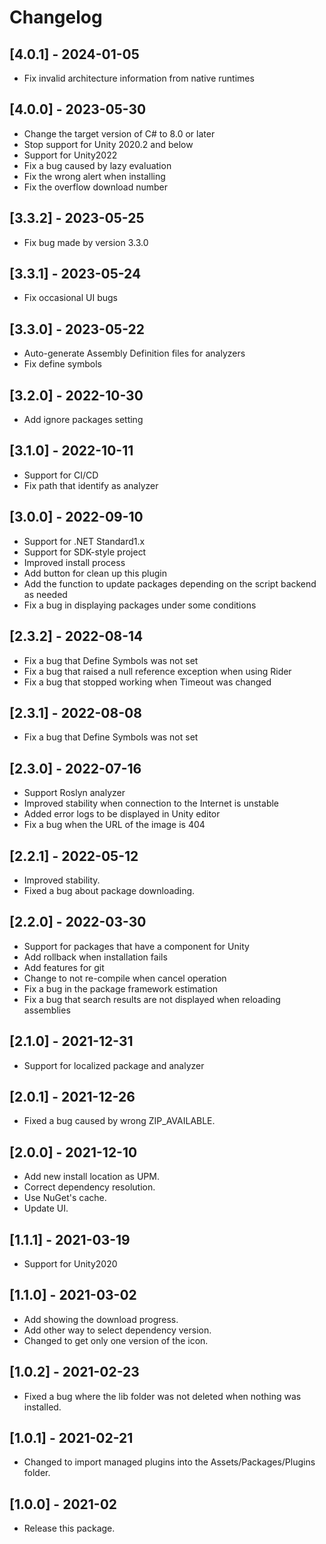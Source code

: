 # Changelog

## [4.0.1] - 2024-01-05

- Fix invalid architecture information from native runtimes

## [4.0.0] - 2023-05-30

- Change the target version of C# to 8.0 or later
- Stop support for Unity 2020.2 and below
- Support for Unity2022
- Fix a bug caused by lazy evaluation
- Fix the wrong alert when installing
- Fix the overflow download number

## [3.3.2] - 2023-05-25

- Fix bug made by version 3.3.0

## [3.3.1] - 2023-05-24

- Fix occasional UI bugs

## [3.3.0] - 2023-05-22

- Auto-generate Assembly Definition files for analyzers
- Fix define symbols

## [3.2.0] - 2022-10-30

- Add ignore packages setting

## [3.1.0] - 2022-10-11

- Support for CI/CD
- Fix path that identify as analyzer

## [3.0.0] - 2022-09-10

- Support for .NET Standard1.x
- Support for SDK-style project
- Improved install process
- Add button for clean up this plugin
- Add the function to update packages depending on the script backend as needed
- Fix a bug in displaying packages under some conditions

## [2.3.2] - 2022-08-14

- Fix a bug that Define Symbols was not set
- Fix a bug that raised a null reference exception when using Rider
- Fix a bug that stopped working when Timeout was changed

## [2.3.1] - 2022-08-08

- Fix a bug that Define Symbols was not set

## [2.3.0] - 2022-07-16

- Support Roslyn analyzer
- Improved stability when connection to the Internet is unstable
- Added error logs to be displayed in Unity editor
- Fix a bug when the URL of the image is 404

## [2.2.1] - 2022-05-12

- Improved stability.
- Fixed a bug about package downloading.

## [2.2.0] - 2022-03-30

- Support for packages that have a component for Unity
- Add rollback when installation fails
- Add features for git
- Change to not re-compile when cancel operation
- Fix a bug in the package framework estimation
- Fix a bug that search results are not displayed when reloading assemblies

## [2.1.0] - 2021-12-31

- Support for localized package and analyzer

## [2.0.1] - 2021-12-26

- Fixed a bug caused by wrong ZIP_AVAILABLE.

## [2.0.0] - 2021-12-10

- Add new install location as UPM.
- Correct dependency resolution.
- Use NuGet's cache.
- Update UI.

## [1.1.1] - 2021-03-19

- Support for Unity2020

## [1.1.0] - 2021-03-02

- Add showing the download progress.
- Add other way to select dependency version.
- Changed to get only one version of the icon.

## [1.0.2] - 2021-02-23

- Fixed a bug where the lib folder was not deleted when nothing was installed.

## [1.0.1] - 2021-02-21

- Changed to import managed plugins into the Assets/Packages/Plugins folder.

## [1.0.0] - 2021-02

- Release this package.
